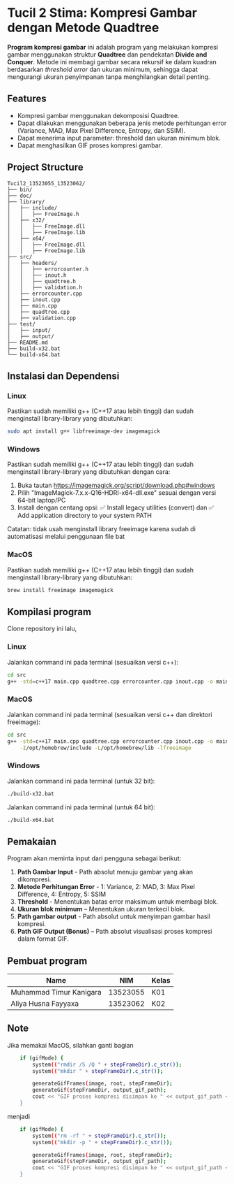 # Tucil 2 Stima: Kompresi Gambar dengan Metode Quadtree

**Program kompresi gambar** ini adalah program yang melakukan kompresi gambar menggunakan struktur **Quadtree** dan pendekatan **Divide and Conquer**. Metode ini membagi gambar secara rekursif ke dalam kuadran berdasarkan _threshold error_ dan ukuran minimum, sehingga dapat mengurangi ukuran penyimpanan tanpa menghilangkan detail penting.

## Features
- Kompresi gambar menggunakan dekomposisi Quadtree.
- Dapat dilakukan menggunakan beberapa jenis metode perhitungan error (Variance, MAD, Max Pixel Difference, Entropy, dan SSIM).
- Dapat menerima input parameter: threshold dan ukuran minimum blok.
- Dapat menghasilkan GIF proses kompresi gambar.

## Project Structure
```
Tucil2_13523055_13523062/
├── bin/
├── doc/
├── library/
│   ├── include/
│   │   ├── FreeImage.h
│   ├── x32/
│   │   ├── FreeImage.dll
│   │   ├── FreeImage.lib
│   ├── x64/
│   │   ├── FreeImage.dll
│   │   ├── FreeImage.lib
├── src/
│   ├── headers/
│   │   ├── errorcounter.h
│   │   ├── inout.h
│   │   ├── quadtree.h
│   │   ├── validation.h
│   ├── errorcounter.cpp
│   ├── inout.cpp
│   ├── main.cpp
│   ├── quadtree.cpp
│   ├── validation.cpp
├── test/
│   ├── input/
│   ├── output/
├── README.md
├── build-x32.bat
└── build-x64.bat
```

## Instalasi dan Dependensi
### Linux
Pastikan sudah memiliki g++ (C++17 atau lebih tinggi) dan sudah menginstall library-library yang dibutuhkan:
```bash
sudo apt install g++ libfreeimage-dev imagemagick
```
### Windows
Pastikan sudah memiliki g++ (C++17 atau lebih tinggi) dan sudah menginstall library-library yang dibutuhkan dengan cara:
1. Buka tautan https://imagemagick.org/script/download.php#windows
2. Pilih "ImageMagick-7.x.x-Q16-HDRI-x64-dll.exe" sesuai dengan versi 64-bit laptop/PC
3. Install dengan centang opsi: ✅ Install legacy utilities (convert) dan ✅ Add application directory to your system PATH

Catatan: tidak usah menginstall library freeimage karena sudah di automatisasi melalui penggunaan file bat

### MacOS
Pastikan sudah memiliki g++ (C++17 atau lebih tinggi) dan sudah menginstall library-library yang dibutuhkan:
```bash
brew install freeimage imagemagick
```

## Kompilasi program
Clone repository ini lalu,
### Linux
Jalankan command ini pada terminal (sesuaikan versi c++):
```bash
cd src
g++ -std=c++17 main.cpp quadtree.cpp errorcounter.cpp inout.cpp -o main -lfreeimage
```
### MacOS
Jalankan command ini pada terminal (sesuaikan versi c++ dan direktori freeimage):
```bash
cd src
g++ -std=c++17 main.cpp quadtree.cpp errorcounter.cpp inout.cpp -o main \
    -I/opt/homebrew/include -L/opt/homebrew/lib -lfreeimage
```
### Windows
Jalankan command ini pada terminal (untuk 32 bit):
```bash
./build-x32.bat
```
Jalankan command ini pada terminal (untuk 64 bit):
```bash
./build-x64.bat
```

## Pemakaian
Program akan meminta input dari pengguna sebagai berikut:
1. **Path Gambar Input** - Path absolut menuju gambar yang akan dikompresi.
2. **Metode Perhitungan Error** - 1: Variance, 2: MAD, 3: Max Pixel Difference, 4: Entropy, 5: SSIM
3. **Threshold** - Menentukan batas error maksimum untuk membagi blok.
4. **Ukuran blok minimum** – Menentukan ukuran terkecil blok.
5. **Path gambar output** - Path absolut untuk menyimpan gambar hasil kompresi.
6. **Path GIF Output (Bonus)** – Path absolut visualisasi proses kompresi dalam format GIF.

## Pembuat program
| Name | NIM | Kelas |
|------|------|------|
| Muhammad Timur Kanigara | 13523055 | K01 |
| Aliya Husna Fayyaxa | 13523062 | K02 |

## Note
Jika memakai MacOS, silahkan ganti bagian
```bash
    if (gifMode) {
        system(("rmdir /S /Q " + stepFrameDir).c_str());
        system(("mkdir " + stepFrameDir).c_str());

        generateGifFrames(image, root, stepFrameDir);
        generateGif(stepFrameDir, output_gif_path);
        cout << "GIF proses kompresi disimpan ke " << output_gif_path << endl;
    }
```
menjadi
```bash
    if (gifMode) {
        system(("rm -rf " + stepFrameDir).c_str());
        system(("mkdir -p " + stepFrameDir).c_str());

        generateGifFrames(image, root, stepFrameDir);
        generateGif(stepFrameDir, output_gif_path);
        cout << "GIF proses kompresi disimpan ke " << output_gif_path << endl;
    }
```